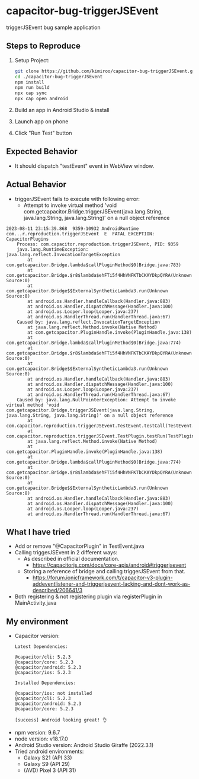 # capacitor-bug-triggerJSEvent

triggerJSEvent bug sample application

## Steps to Reproduce

1. Setup Project:

    ```bash
    git clone https://github.com/kimiroo/capacitor-bug-triggerJSEvent.git
    cd ./capacitor-bug-triggerJSEvent
    npm install
    npm run build
    npx cap sync
    npx cap open android
    ```
2. Build an app in Android Studio & install
3. Launch app on phone
4. Click "Run Test" button

## Expected Behavior

- It should dispatch "testEvent" event in WebView window.

## Actual Behavior

- triggerJSEvent fails to execute with following error:
  - Attempt to invoke virtual method 'void com.getcapacitor.Bridge.triggerJSEvent(java.lang.String, java.lang.String, java.lang.String)' on a null object reference

```
2023-08-11 23:15:39.868  9359-10932 AndroidRuntime          com...r.reproduction.triggerJSEvent  E  FATAL EXCEPTION: CapacitorPlugins
	Process: com.capacitor.reproduction.triggerJSEvent, PID: 9359
	java.lang.RuntimeException: java.lang.reflect.InvocationTargetException
		at com.getcapacitor.Bridge.lambda$callPluginMethod$0(Bridge.java:783)
		at com.getcapacitor.Bridge.$r8$lambda$ehFTi5f4HhVNFKTbCKAYDkpQYRA(Unknown Source:0)
		at com.getcapacitor.Bridge$$ExternalSyntheticLambda3.run(Unknown Source:8)
		at android.os.Handler.handleCallback(Handler.java:883)
		at android.os.Handler.dispatchMessage(Handler.java:100)
		at android.os.Looper.loop(Looper.java:237)
		at android.os.HandlerThread.run(HandlerThread.java:67)
	Caused by: java.lang.reflect.InvocationTargetException
		at java.lang.reflect.Method.invoke(Native Method)
		at com.getcapacitor.PluginHandle.invoke(PluginHandle.java:138)
		at com.getcapacitor.Bridge.lambda$callPluginMethod$0(Bridge.java:774)
		at com.getcapacitor.Bridge.$r8$lambda$ehFTi5f4HhVNFKTbCKAYDkpQYRA(Unknown Source:0) 
		at com.getcapacitor.Bridge$$ExternalSyntheticLambda3.run(Unknown Source:8) 
		at android.os.Handler.handleCallback(Handler.java:883) 
		at android.os.Handler.dispatchMessage(Handler.java:100) 
		at android.os.Looper.loop(Looper.java:237) 
		at android.os.HandlerThread.run(HandlerThread.java:67) 
	Caused by: java.lang.NullPointerException: Attempt to invoke virtual method 'void com.getcapacitor.Bridge.triggerJSEvent(java.lang.String, java.lang.String, java.lang.String)' on a null object reference
		at com.capacitor.reproduction.triggerJSEvent.TestEvent.testCall(TestEvent.java:31)
		at com.capacitor.reproduction.triggerJSEvent.TestPlugin.testRun(TestPlugin.java:24)
		at java.lang.reflect.Method.invoke(Native Method) 
		at com.getcapacitor.PluginHandle.invoke(PluginHandle.java:138) 
		at com.getcapacitor.Bridge.lambda$callPluginMethod$0(Bridge.java:774) 
		at com.getcapacitor.Bridge.$r8$lambda$ehFTi5f4HhVNFKTbCKAYDkpQYRA(Unknown Source:0) 
		at com.getcapacitor.Bridge$$ExternalSyntheticLambda3.run(Unknown Source:8) 
		at android.os.Handler.handleCallback(Handler.java:883) 
		at android.os.Handler.dispatchMessage(Handler.java:100) 
		at android.os.Looper.loop(Looper.java:237) 
		at android.os.HandlerThread.run(HandlerThread.java:67)
```

## What I have tried
- Add or remove "@CapacitorPlugin" in TestEvent.java
- Calling triggerJSEvent in 2 different ways:
  - As described in official documentation.
    - https://capacitorjs.com/docs/core-apis/android#triggerjsevent
  - Storing a reference of bridge and calling triggerJSEvent from that.
    - https://forum.ionicframework.com/t/capacitor-v3-plugin-addeventlistener-and-triggerjsevent-lacking-and-dont-work-as-described/206641/3
- Both registering & not registering plugin via registerPlugin in MainActivity.java

## My environment
- Capacitor version:
  ```
  Latest Dependencies:
  
  @capacitor/cli: 5.2.3
  @capacitor/core: 5.2.3
  @capacitor/android: 5.2.3
  @capacitor/ios: 5.2.3
  
  Installed Dependencies:
  
  @capacitor/ios: not installed
  @capacitor/cli: 5.2.3
  @capacitor/android: 5.2.3
  @capacitor/core: 5.2.3
  
  [success] Android looking great! 👌
  ```
- npm version: 9.6.7
- node version: v18.17.0
- Android Studio version: Android Studio Giraffe (2022.3.1)
- Tried android environments:
  - Galaxy S21 (API 33)
  - Galaxy S9 (API 29)
  - (AVD) Pixel 3 (API 31)